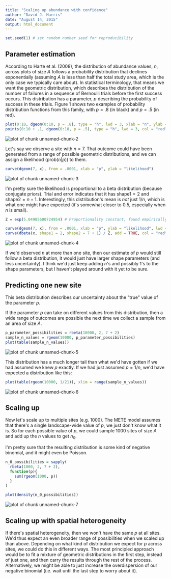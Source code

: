 ```yaml
---
title: "Scaling up abundance with confidence"
author: "David J. Harris"
date: "August 14, 2015"
output: html_document
---
```



```r
set.seed(1) # set random number seed for reproducibility
```

## Parameter estimation

According to Harte et al. (2008), the distribution of abundance values, $n$, across plots of size $A$ follows a probability distribution that declines exponentially (assuming $A$ is less than half the total study area, which is the only case we typically care about). In statistical terminology, that means we want the geometric distribution, which describes the distribution of the number of failures in a sequence of Bernoulli trials before the first success occurs.  This distribution has a parameter, $p$ describing the probability of success in these trials.  Figure 1 shows two examples of probability distribution functions from this family, with $p=.8$  (in black) and $p=.5$ (in red).


```r
plot(0:10, dgeom(0:10, p = .8), type = "h", lwd = 3, xlab = "n", ylab = "frequency")
points(0:10 + .1, dgeom(0:10, p = .5), type = "h", lwd = 3, col = "red")
```

![plot of chunk unnamed-chunk-2](figure/unnamed-chunk-2-1.png) 

Let's say we observe a site with $n=7$.  That outcome could have been generated from a range of possible geometric distributions, and we can assign a likelihood ($\mathrm{prob}(n|p)$) to them.


```r
curve(dgeom(7, x), from = .0001, xlab = "p", ylab = "likelihood")
```

![plot of chunk unnamed-chunk-3](figure/unnamed-chunk-3-1.png) 

I'm pretty sure the likelihood is proportional to a beta distribution (because conjugate priors). Trial and error indicates that it has $\mathrm{shape1} = 2$ and $\mathrm{shape2} = n + 1$. Interestingly, this distribution's mean is *not* just $1/n$, which is what one might have expected (it's somewhat closer to $0.5$, especially when $n$ is small).


```r
Z = exp(5.04985600724954) # Proportionality constant, found empirically

curve(dgeom(7, x), from = .0001, xlab = "p", ylab = "likelihood", lwd = 4)
curve(dbeta(x, shape1 = 2, shape2 = 7 + 1) / Z, add = TRUE, col = "red", lwd = 2)
```

![plot of chunk unnamed-chunk-4](figure/unnamed-chunk-4-1.png) 

If we'd observed $n$ at more than one site, then our estimate of $p$ would still follow a beta distribution, it would just have larger shape parameters (and less uncertainty). I think we'd just keep adding $n$'s and possibly $1$'s to the shape parameters, but I haven't played around with it yet to be sure.

## Predicting one new site

This beta distribution describes our uncertainty about the "true" value of the parameter $p$.

If the parameter $p$ can take on different values from this distribution, then a wide range of outcomes are possible the next time we collect a sample from an area of size $A$.


```r
p_parameter_possibilities = rbeta(10000, 2, 7 + 2)
sample_n_values = rgeom(10000, p_parameter_possibilities)
plot(table(sample_n_values))
```

![plot of chunk unnamed-chunk-5](figure/unnamed-chunk-5-1.png) 

This distribution has a much longer tail than what we'd have gotten if we had assumed we knew $p$ exactly. If we had just assumed $p = 1/n$, we'd have expected a distribution like this:


```r
plot(table(rgeom(10000, 1/21)), xlim = range(sample_n_values))
```

![plot of chunk unnamed-chunk-6](figure/unnamed-chunk-6-1.png) 

## Scaling up

Now let's scale up to multiple sites (e.g. 1000).  The METE model assumes that there's a single landscape-wide value of $p$, we just don't know what it is.  So for each possible value of $p$, we could sample 1000 sites of size $A$ and add up the $n$ values to get $n_0$.

I'm pretty sure that the resulting distribution is some kind of negative binomial, and it might even be Poisson.


```r
n_0_possibilities = sapply(
  rbeta(1000, 2, 7 + 2),
  function(p){
    sum(rgeom(1000, p))
  }
)

plot(density(n_0_possibilities))
```

![plot of chunk unnamed-chunk-7](figure/unnamed-chunk-7-1.png) 

## Scaling up with spatial heterogeneity

If there's spatial heterogeneity, then we won't have the same $p$ at all sites. We'd thus expect an even broader range of possibilities when we scaled up than above.  Depending on what kind of distribution we expect for $p$ across sites, we could do this in different ways. The most principled approach would be to fit a mixture of geometric distributions in the first step, instead of just one, and then carry the results through the rest of the process.  Alternatively, we might be able to just increase the overdispersion of our negative binomial (i.e. wait until the last step to worry about it).
